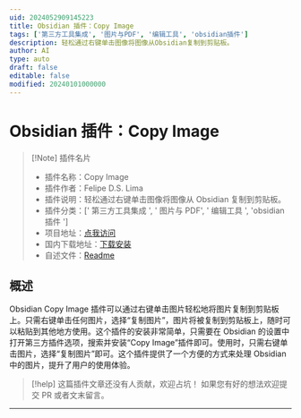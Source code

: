 ```yaml
---
uid: 2024052909145223
title: Obsidian 插件：Copy Image
tags: ['第三方工具集成', '图片与PDF', '编辑工具', 'obsidian插件']
description: 轻松通过右键单击图像将图像从Obsidian复制到剪贴板。
author: AI
type: auto
draft: false
editable: false
modified: 20240101000000
---
```


# Obsidian 插件：Copy Image

> [!Note] 插件名片
> - 插件名称：Copy Image
> - 插件作者：Felipe D.S. Lima
> - 插件说明：轻松通过右键单击图像将图像从 Obsidian 复制到剪贴板。
> - 插件分类：[' 第三方工具集成 ', ' 图片与 PDF', ' 编辑工具 ', 'obsidian 插件 ']
> - 项目地址：[点我访问](https://github.com/felipe-ds-lima/obsidian-copy-image-plugin)
> - 国内下载地址：[下载安装](https://pkmer.cn/products/plugin/pluginMarket/?copy-image)
> - 自述文件：[Readme](https://ghproxy.net/https://raw.githubusercontent.com/felipe-ds-lima/obsidian-copy-image-plugin/main/README.md)

## 概述

Obsidian Copy Image 插件可以通过右键单击图片轻松地将图片复制到剪贴板上。只需右键单击任何图片，选择“复制图片”，图片将被复制到剪贴板上，随时可以粘贴到其他地方使用。这个插件的安装非常简单，只需要在 Obsidian 的设置中打开第三方插件选项，搜索并安装“Copy Image”插件即可。使用时，只需右键单击图片，选择“复制图片”即可。这个插件提供了一个方便的方式来处理 Obsidian 中的图片，提升了用户的使用体验。

> [!help]
> 这篇插件文章还没有人贡献，欢迎占坑！
> 如果您有好的想法欢迎提交 PR 或者文末留言。

---



